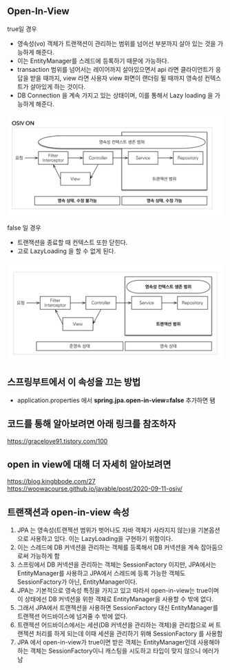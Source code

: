 Open-In-View 
-
true일 경우

* 영속성(vo) 객체가 트랜잭션이 관리하는 범위를 넘어선 부분까지 살아 있는 것을 가능하게 해준다.
* 이는 EntityManager를 스레드에 등록하기 때문에 가능하다.
* transaction 범위를 넘어서는 레이어까지 살아있으면서 api 라면 클라이언트가 응답을 받을 때까지, view 라면 사용자 view 화면이 랜더링 될 때까지 영속성 컨텍스트가 살아있게 하는 것이다.
* DB Connection 을 계속 가지고 있는 상태이며, 이를 통해서 Lazy loading 을 가능하게 해준다.

![OSIV_ON](../src/main/resources/image/OSIV_ON.png)

false 일 경우

* 트랜잭션을 종료할 때 컨텍스트 또한 닫힌다.
* 고로 LazyLoading 을 할 수 없게 된다.

![OSIV_ON](../src/main/resources/image/OSIV_OFF.png)

스프링부트에서 이 속성을 끄는 방법
-
* application.properties 에서 **spring.jpa.open-in-view=false** 추가하면 됌

코드를 통해 알아보려면 아래 링크를 참조하자
-
<https://gracelove91.tistory.com/100>

open in view에 대해 더 자세히 알아보려면 
-
<https://blog.kingbbode.com/27>
<https://woowacourse.github.io/javable/post/2020-09-11-osiv/>

트랜잭션과 open-in-view 속성
-
1. JPA 는 영속성(트랜젝션 범위가 벗어나도 자바 객체가 사라지지 않는)을 기본옵션으로 사용하고 있다. 이는 LazyLoading을 구현하기 위함이다.
2. 이는 스레드에 DB 커넥션을 관리하는 객체를 등록해서 DB 커넥션을 계속 잡아둠으로써 가능하게 함 
3. 스프링에서 DB 커넥션을 관리하는 객체는 SessionFactory 이지만, JPA에서는 EntityManager를 사용하고 JPA에서 스레드에 등록 가능한 객체도 SessionFactory가 아닌, EntityManager이다.
4. JPA는 기본적으로 영속성 특징을 가지고 있고 따라서 open-in-view는 true이며 이 상태에선 DB 커넥션을 위한 객체로 EntityManager을 사용할 수 밖에 없다.
5. 그래서 JPA에서 트랜젝션을 사용하면 SessionFactory 대신 EntityManager를 트랜젝션 어드바이스에 넘겨줄 수 밖에 없다.
5. 트랜젝션 어드바이스에서는 세션(DB 커넥션을 관리하는 객체)을 관리함으로 써 트랜젝션 처리를 하게 되는데 이때 세션을 관리하기 위해 SessionFactory 를 사용함
6. JPA 에서 open-in-view가 true이면 받은 객체는 EntityManager인데 사용해야하는 객체는 SessionFactory이니 캐스팅을 시도하고 타입이 맞지 않으니 에러가 남

